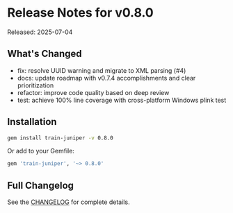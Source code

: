 # Release Notes for v0.8.0

Released: 2025-07-04

## What's Changed

- fix: resolve UUID warning and migrate to XML parsing (#4)
- docs: update roadmap with v0.7.4 accomplishments and clear prioritization
- refactor: improve code quality based on deep review
- test: achieve 100% line coverage with cross-platform Windows plink test

## Installation

```bash
gem install train-juniper -v 0.8.0
```

Or add to your Gemfile:

```ruby
gem 'train-juniper', '~> 0.8.0'
```

## Full Changelog

See the [CHANGELOG](../../CHANGELOG) for complete details.
